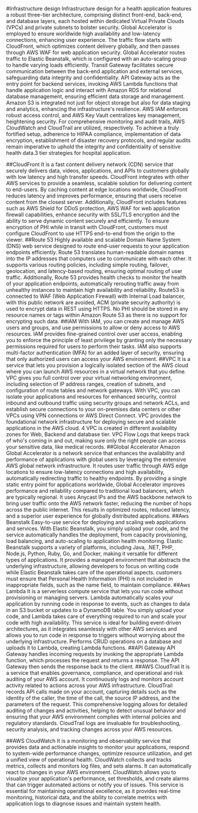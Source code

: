 
#Infrastructure design
Infrastructure design for a health application features a robust three-tier architecture, comprising distinct front-end, back-end, and database layers, each hosted within dedicated Virtual Private Clouds (VPCs) and private subnets to bolster security. Global Accelerator is employed to ensure worldwide high availability and low-latency connections, enhancing user experience. The traffic flow starts with CloudFront, which optimizes content delivery globally, and then passes through AWS WAF for web application security. Global Accelerator routes traffic to Elastic Beanstalk, which is configured with an auto-scaling group to handle varying loads efficiently. Transit Gateway facilitates secure communication between the back-end application and external services, safeguarding data integrity and confidentiality. API Gateway acts as the entry point for backend services, invoking AWS Lambda functions that handle application logic and interact with Amazon RDS for relational database management, ensuring efficient data storage and management. Amazon S3 is integrated not just for object storage but also for data staging and analytics, enhancing the infrastructure's resilience. AWS IAM enforces robust access control, and AWS Key Vault centralizes key management, heightening security. For comprehensive monitoring and audit trails, AWS CloudWatch and CloudTrail are utilized, respectively. To achieve a truly fortified setup, adherence to HIPAA compliance, implementation of data encryption, establishment of disaster recovery protocols, and regular audits remain imperative to uphold the integrity and confidentiality of sensitive health data.3 tier strategies for hospital application.

 
##CloudFront 
It is a fast content delivery network (CDN) service that securely delivers data, videos, applications, and APIs to customers globally with low latency and high transfer speeds. CloudFront integrates with other AWS services to provide a seamless, scalable solution for delivering content to end-users. By caching content at edge locations worldwide, CloudFront reduces latency and improves performance, ensuring that users receive content from the closest server. Additionally, CloudFront includes features such as AWS Shield for DDoS protection, AWS WAF for web application firewall capabilities, enhance security with SSL/TLS encryption and the ability to serve dynamic content securely and efficiently.
To ensure encryption of PHI while in transit with CloudFront, customers must configure CloudFront to use HTTPS end-to-end from the origin to the viewer.
##Route 53
Highly available and scalable Domain Name System (DNS) web service designed to route end-user requests to your application endpoints efficiently. Route 53 translates human-readable domain names into the IP addresses that computers use to communicate with each other. It supports various routing policies, including simple routing, failover, geolocation, and latency-based routing, ensuring optimal routing of user traffic. Additionally, Route 53 provides health checks to monitor the health of your application endpoints, automatically rerouting traffic away from unhealthy instances to maintain high availability and reliability.
Route53 is connected to WAF (Web Application Firewall) with Internal Load balancer, with this public network are avoided, ACM (private security authority) is used to encrypt data in REST using HTTPS.
No PHI should be stored in any resource names or tags within Amazon Route 53 as there is no support for encrypting such data.
##IAM
With IAM, you can create and manage AWS users and groups, and use permissions to allow or deny access to AWS resources. IAM provides fine-grained control over user access, enabling you to enforce the principle of least privilege by granting only the necessary permissions required for users to perform their tasks. IAM also supports multi-factor authentication (MFA) for an added layer of security, ensuring that only authorized users can access your AWS environment.
##VPC
It is a service that lets you provision a logically isolated section of the AWS cloud where you can launch AWS resources in a virtual network that you define. VPC gives you full control over your virtual networking environment, including selection of IP address ranges, creation of subnets, and configuration of route tables and network gateways. With VPC, you can isolate your applications and resources for enhanced security, control inbound and outbound traffic using security groups and network ACLs, and establish secure connections to your on-premises data centers or other VPCs using VPN connections or AWS Direct Connect. VPC provides the foundational network infrastructure for deploying secure and scalable applications in the AWS cloud.
4 VPC is created in different availability zones for Web, Backend and database tier.
VPC Flow Logs that keeps track of who's coming in and out, making sure only the right people can access your sensitive data, like medical records.
##Global Accelerator
Amazon Global Accelerator is a network service that enhances the availability and performance of applications with global users by leveraging the extensive AWS global network infrastructure. It routes user traffic through AWS edge locations to ensure low-latency connections and high availability, automatically redirecting traffic to healthy endpoints.
 By providing a single static entry point for applications worldwide, Global Accelerator improves performance and reliability compared to traditional load balancers, which are typically regional. It uses Anycast IPs and the AWS backbone network to bring user traffic onto the AWS network faster, reducing the number of hops across the public internet. This results in optimized routes, reduced latency, and a superior user experience for globally distributed applications.
##Aws Beanstalk
Easy-to-use service for deploying and scaling web applications and services. With Elastic Beanstalk, you simply upload your code, and the service automatically handles the deployment, from capacity provisioning, load balancing, and auto-scaling to application health monitoring. Elastic Beanstalk supports a variety of platforms, including Java, .NET, PHP, Node.js, Python, Ruby, Go, and Docker, making it versatile for different types of applications. It provides a managed environment that abstracts the underlying infrastructure, allowing developers to focus on writing code while Elastic Beanstalk takes care of the operational aspects.
customers must ensure that Personal Health Information (PHI) is not included in inappropriate fields, such as the name field, to maintain compliance.
##Aws Lambda
It is a serverless compute service that lets you run code without provisioning or managing servers. Lambda automatically scales your application by running code in response to events, such as changes to data in an S3 bucket or updates to a DynamoDB table. You simply upload your code, and Lambda takes care of everything required to run and scale your code with high availability. This service is ideal for building event-driven architectures, as it integrates seamlessly with other AWS services and allows you to run code in response to triggers without worrying about the underlying infrastructure.
Performs CRUD operations on a database and uploads it to Lambda, creating Lambda functions.
##API Gateway
API Gateway handles incoming requests by invoking the appropriate Lambda function, which processes the request and returns a response. The API Gateway then sends the response back to the client.
##AWS CloudTrail 
It is a service that enables governance, compliance, and operational and risk auditing of your AWS account. It continuously logs and monitors account activity related to actions across your AWS infrastructure. CloudTrail records API calls made on your account, capturing details such as the identity of the caller, the time of the call, the source IP address, and the parameters of the request. This comprehensive logging allows for detailed auditing of changes and activities, helping to detect unusual behavior and ensuring that your AWS environment complies with internal policies and regulatory standards. CloudTrail logs are invaluable for troubleshooting, security analysis, and tracking changes across your AWS resources.

##AWS CloudWatch 
It is a monitoring and observability service that provides data and actionable insights to monitor your applications, respond to system-wide performance changes, optimize resource utilization, and get a unified view of operational health. CloudWatch collects and tracks metrics, collects and monitors log files, and sets alarms. It can automatically react to changes in your AWS environment. CloudWatch allows you to visualize your application's performance, set thresholds, and create alarms that can trigger automated actions or notify you of issues. This service is essential for maintaining operational excellence, as it provides real-time monitoring, historical data, and the ability to correlate metrics with application logs to diagnose issues and maintain system health.



